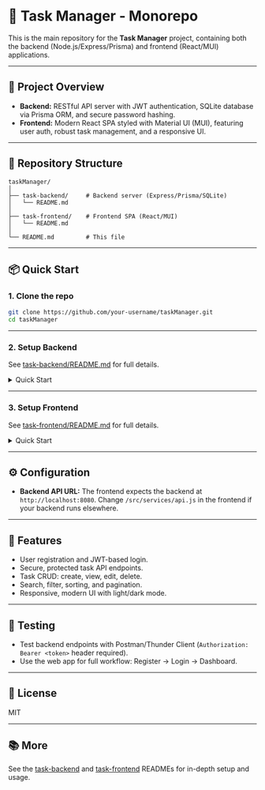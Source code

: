 # 📝 Task Manager - Monorepo

This is the main repository for the **Task Manager** project, containing both the backend (Node.js/Express/Prisma) and frontend (React/MUI) applications.

---

## 🚀 Project Overview

- **Backend:** RESTful API server with JWT authentication, SQLite database via Prisma ORM, and secure password hashing.
- **Frontend:** Modern React SPA styled with Material UI (MUI), featuring user auth, robust task management, and a responsive UI.

---

## 📂 Repository Structure

```
taskManager/
│
├── task-backend/     # Backend server (Express/Prisma/SQLite)
│   └── README.md
│
├── task-frontend/    # Frontend SPA (React/MUI)
│   └── README.md
│
└── README.md         # This file
```

---

## 📦 Quick Start

### 1. Clone the repo

```bash
git clone https://github.com/your-username/taskManager.git
cd taskManager
```

---

### 2. Setup Backend

See [task-backend/README.md](./task-backend/README.md) for full details.

<details>
<summary>Quick Start</summary>

```bash
cd task-backend
npm install
# Setup .env (see sample in backend README)
npx prisma migrate dev --name init
npx prisma generate
node index.js
# or for development
npx nodemon index.js
```
</details>

---

### 3. Setup Frontend

See [task-frontend/README.md](./task-frontend/README.md) for full details.

<details>
<summary>Quick Start</summary>

```bash
cd task-frontend
npm install
npm run dev
```

Open [http://localhost:5173](http://localhost:5173) (or whichever port is shown).
</details>

---

## ⚙️ Configuration

- **Backend API URL:** The frontend expects the backend at `http://localhost:8080`. Change `/src/services/api.js` in the frontend if your backend runs elsewhere.

---

## 🌟 Features

- User registration and JWT-based login.
- Secure, protected task API endpoints.
- Task CRUD: create, view, edit, delete.
- Search, filter, sorting, and pagination.
- Responsive, modern UI with light/dark mode.

---

## 🧪 Testing

- Test backend endpoints with Postman/Thunder Client (`Authorization: Bearer <token>` header required).
- Use the web app for full workflow: Register → Login → Dashboard.

---

## 📜 License

MIT

---

## 📚 More

See the [task-backend](./task-backend/README.md) and [task-frontend](./task-frontend/README.md) READMEs for in-depth setup and usage.
